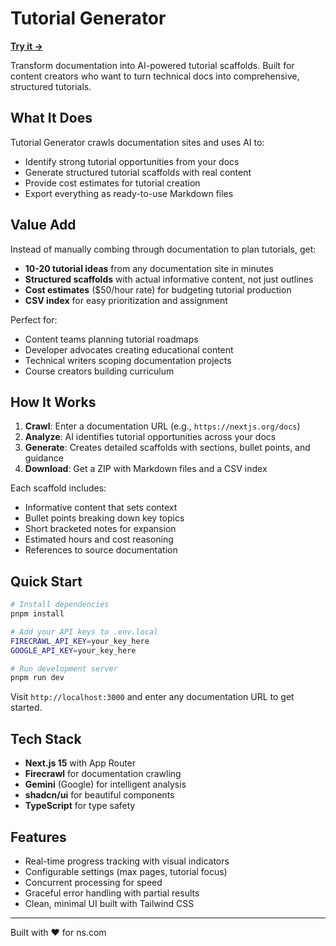 # Tutorial Generator

**[Try it →](https://tutorial-generator.vercel.app)**

Transform documentation into AI-powered tutorial scaffolds. Built for content creators who want to turn technical docs into comprehensive, structured tutorials.

## What It Does

Tutorial Generator crawls documentation sites and uses AI to:
- Identify strong tutorial opportunities from your docs
- Generate structured tutorial scaffolds with real content
- Provide cost estimates for tutorial creation
- Export everything as ready-to-use Markdown files

## Value Add

Instead of manually combing through documentation to plan tutorials, get:
- **10-20 tutorial ideas** from any documentation site in minutes
- **Structured scaffolds** with actual informative content, not just outlines
- **Cost estimates** ($50/hour rate) for budgeting tutorial production
- **CSV index** for easy prioritization and assignment

Perfect for:
- Content teams planning tutorial roadmaps
- Developer advocates creating educational content
- Technical writers scoping documentation projects
- Course creators building curriculum

## How It Works

1. **Crawl**: Enter a documentation URL (e.g., `https://nextjs.org/docs`)
2. **Analyze**: AI identifies tutorial opportunities across your docs
3. **Generate**: Creates detailed scaffolds with sections, bullet points, and guidance
4. **Download**: Get a ZIP with Markdown files and a CSV index

Each scaffold includes:
- Informative content that sets context
- Bullet points breaking down key topics
- Short bracketed notes for expansion
- Estimated hours and cost reasoning
- References to source documentation

## Quick Start

```bash
# Install dependencies
pnpm install

# Add your API keys to .env.local
FIRECRAWL_API_KEY=your_key_here
GOOGLE_API_KEY=your_key_here

# Run development server
pnpm run dev
```

Visit `http://localhost:3000` and enter any documentation URL to get started.

## Tech Stack

- **Next.js 15** with App Router
- **Firecrawl** for documentation crawling
- **Gemini** (Google) for intelligent analysis
- **shadcn/ui** for beautiful components
- **TypeScript** for type safety

## Features

- Real-time progress tracking with visual indicators
- Configurable settings (max pages, tutorial focus)
- Concurrent processing for speed
- Graceful error handling with partial results
- Clean, minimal UI built with Tailwind CSS

---

Built with ❤️ for ns.com
